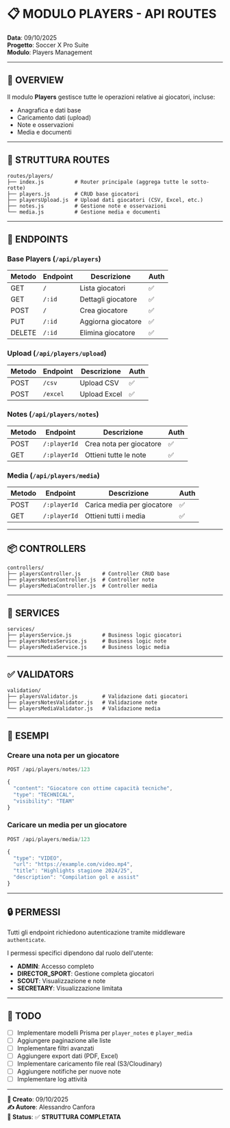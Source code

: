 # 📋 MODULO PLAYERS - API ROUTES

**Data**: 09/10/2025  
**Progetto**: Soccer X Pro Suite  
**Modulo**: Players Management

---

## 🎯 OVERVIEW

Il modulo **Players** gestisce tutte le operazioni relative ai giocatori, incluse:
- Anagrafica e dati base
- Caricamento dati (upload)
- Note e osservazioni
- Media e documenti

---

## 📁 STRUTTURA ROUTES

```
routes/players/
├── index.js          # Router principale (aggrega tutte le sotto-rotte)
├── players.js        # CRUD base giocatori
├── playersUpload.js  # Upload dati giocatori (CSV, Excel, etc.)
├── notes.js          # Gestione note e osservazioni
└── media.js          # Gestione media e documenti
```

---

## 🔗 ENDPOINTS

### Base Players (`/api/players`)

| Metodo | Endpoint | Descrizione | Auth |
|--------|----------|-------------|------|
| GET | `/` | Lista giocatori | ✅ |
| GET | `/:id` | Dettagli giocatore | ✅ |
| POST | `/` | Crea giocatore | ✅ |
| PUT | `/:id` | Aggiorna giocatore | ✅ |
| DELETE | `/:id` | Elimina giocatore | ✅ |

### Upload (`/api/players/upload`)

| Metodo | Endpoint | Descrizione | Auth |
|--------|----------|-------------|------|
| POST | `/csv` | Upload CSV | ✅ |
| POST | `/excel` | Upload Excel | ✅ |

### Notes (`/api/players/notes`)

| Metodo | Endpoint | Descrizione | Auth |
|--------|----------|-------------|------|
| POST | `/:playerId` | Crea nota per giocatore | ✅ |
| GET | `/:playerId` | Ottieni tutte le note | ✅ |

### Media (`/api/players/media`)

| Metodo | Endpoint | Descrizione | Auth |
|--------|----------|-------------|------|
| POST | `/:playerId` | Carica media per giocatore | ✅ |
| GET | `/:playerId` | Ottieni tutti i media | ✅ |

---

## 📦 CONTROLLERS

```
controllers/
├── playersController.js       # Controller CRUD base
├── playersNotesController.js  # Controller note
└── playersMediaController.js  # Controller media
```

---

## 🔧 SERVICES

```
services/
├── playersService.js          # Business logic giocatori
├── playersNotesService.js     # Business logic note
└── playersMediaService.js     # Business logic media
```

---

## ✅ VALIDATORS

```
validation/
├── playersValidator.js        # Validazione dati giocatori
├── playersNotesValidator.js   # Validazione note
└── playersMediaValidator.js   # Validazione media
```

---

## 📝 ESEMPI

### Creare una nota per un giocatore

```javascript
POST /api/players/notes/123

{
  "content": "Giocatore con ottime capacità tecniche",
  "type": "TECHNICAL",
  "visibility": "TEAM"
}
```

### Caricare un media per un giocatore

```javascript
POST /api/players/media/123

{
  "type": "VIDEO",
  "url": "https://example.com/video.mp4",
  "title": "Highlights stagione 2024/25",
  "description": "Compilation gol e assist"
}
```

---

## 🔒 PERMESSI

Tutti gli endpoint richiedono autenticazione tramite middleware `authenticate`.

I permessi specifici dipendono dal ruolo dell'utente:
- **ADMIN**: Accesso completo
- **DIRECTOR_SPORT**: Gestione completa giocatori
- **SCOUT**: Visualizzazione e note
- **SECRETARY**: Visualizzazione limitata

---

## 🚀 TODO

- [ ] Implementare modelli Prisma per `player_notes` e `player_media`
- [ ] Aggiungere paginazione alle liste
- [ ] Implementare filtri avanzati
- [ ] Aggiungere export dati (PDF, Excel)
- [ ] Implementare caricamento file real (S3/Cloudinary)
- [ ] Aggiungere notifiche per nuove note
- [ ] Implementare log attività

---

**📅 Creato**: 09/10/2025  
**✍️ Autore**: Alessandro Canfora  
**🎯 Status**: ✅ **STRUTTURA COMPLETATA**

